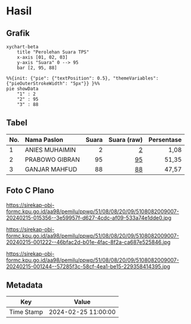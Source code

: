 # Hasil

## Grafik

```mermaid
xychart-beta
    title "Perolehan Suara TPS"
    x-axis [01, 02, 03]
    y-axis "Suara" 0 --> 95
    bar [2, 95, 88]
```

```mermaid
%%{init: {"pie": {"textPosition": 0.5}, "themeVariables": {"pieOuterStrokeWidth": "5px"}} }%%
pie showData
    "1" : 2
    "2" : 95
    "3" : 88
```

## Tabel

| No. | Nama Paslon    | Suara | Suara (raw) | Persentase |
|:--- |:-------------- | -----:| -----------:| ----------:|
| 1   | ANIES MUHAIMIN | 2     | [2][p-1]    | 1,08       |
| 2   | PRABOWO GIBRAN | 95    | [95][p-2]   | 51,35      |
| 3   | GANJAR MAHFUD  | 88    | [88][p-3]   | 47,57      |


[p-1]: https://github.com/gigit-pemilu/pemilu-2024-51-bali/blob/main/pilpres/hitung-suara/sub/51-bali/sub/08-buleleng/sub/08-kubutambahan/sub/2009-bila/sub/007-tps/sub/paslon-1.txt
[p-2]: https://github.com/gigit-pemilu/pemilu-2024-51-bali/blob/main/pilpres/hitung-suara/sub/51-bali/sub/08-buleleng/sub/08-kubutambahan/sub/2009-bila/sub/007-tps/sub/paslon-2.txt
[p-3]: https://github.com/gigit-pemilu/pemilu-2024-51-bali/blob/main/pilpres/hitung-suara/sub/51-bali/sub/08-buleleng/sub/08-kubutambahan/sub/2009-bila/sub/007-tps/sub/paslon-3.txt

## Foto C Plano

https://sirekap-obj-formc.kpu.go.id/aa98/pemilu/ppwp/51/08/08/20/09/5108082009007-20240215-015356--3e59957f-d627-4cdc-af09-533a74e1dde0.jpg

https://sirekap-obj-formc.kpu.go.id/aa98/pemilu/ppwp/51/08/08/20/09/5108082009007-20240215-001222--46bfac2d-b01e-4fac-8f2a-ca687e525846.jpg

https://sirekap-obj-formc.kpu.go.id/aa98/pemilu/ppwp/51/08/08/20/09/5108082009007-20240215-001244--57285f3c-58cf-4ea1-be15-229358414395.jpg


## Metadata

| Key        | Value               |
| ---------- | ------------------- |
| Time Stamp | 2024-02-25 11:00:00 |



